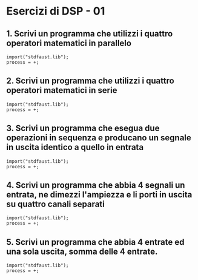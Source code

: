 # Esercizi di DSP - 01

## 1. Scrivi un programma che utilizzi i quattro operatori matematici in parallelo

```
import("stdfaust.lib");
process = +;
```

## 2. Scrivi un programma che utilizzi i quattro operatori matematici in serie

```
import("stdfaust.lib");
process = +;
```

## 3. Scrivi un programma che esegua due operazioni in sequenza e producano un segnale in uscita identico a quello in entrata

```
import("stdfaust.lib");
process = +;
```

## 4. Scrivi un programma che abbia 4 segnali un entrata, ne dimezzi l'ampiezza e li porti in uscita su quattro canali separati

```
import("stdfaust.lib");
process = +;
```

## 5. Scrivi un programma che abbia 4 entrate ed una sola uscita, somma delle 4 entrate.

```
import("stdfaust.lib");
process = +;
```
